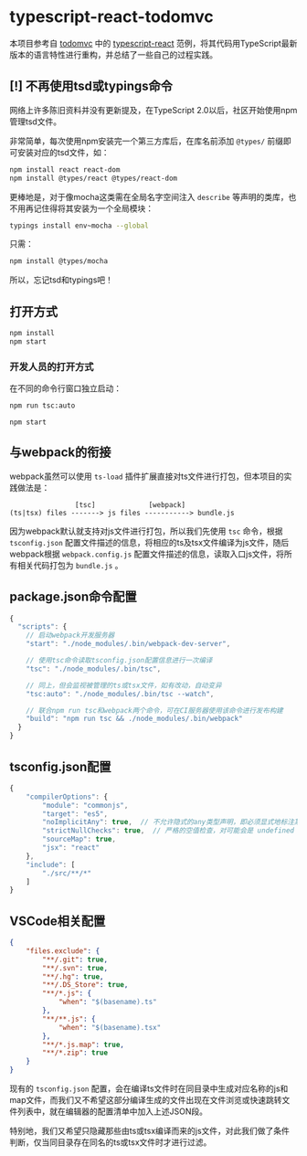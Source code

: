 # typescript-react-todomvc

本项目参考自 [todomvc](https://github.com/tastejs/todomvc) 中的 [typescript-react](https://github.com/tastejs/todomvc/tree/master/examples/typescript-react) 范例，将其代码用TypeScript最新版本的语言特性进行重构，并总结了一些自己的过程实践。

## [!] 不再使用tsd或typings命令

网络上许多陈旧资料并没有更新提及，在TypeScript 2.0以后，社区开始使用npm管理tsd文件。

非常简单，每次使用npm安装完一个第三方库后，在库名前添加 `@types/` 前缀即可安装对应的tsd文件，如：

```bash
npm install react react-dom
npm install @types/react @types/react-dom
```

更棒地是，对于像mocha这类需在全局名字空间注入 `describe` 等声明的类库，也不用再记住得将其安装为一个全局模块：

```bash
typings install env~mocha --global
```

只需：

```bash
npm install @types/mocha
```

所以，忘记tsd和typings吧！

## 打开方式

```bash
npm install
npm start
```

### 开发人员的打开方式

在不同的命令行窗口独立启动：

```bash
npm run tsc:auto
```

```
npm start
```

## 与webpack的衔接

webpack虽然可以使用 `ts-load` 插件扩展直接对ts文件进行打包，但本项目的实践做法是：

```
                [tsc]             [webpack]
(ts|tsx) files -------> js files -----------> bundle.js
```

因为webpack默认就支持对js文件进行打包，所以我们先使用 `tsc` 命令，根据 `tsconfig.json` 配置文件描述的信息，将相应的ts及tsx文件编译为js文件，随后webpack根据 `webpack.config.js` 配置文件描述的信息，读取入口js文件，将所有相关代码打包为 `bundle.js` 。

## package.json命令配置

```javascript
{
  "scripts": {
    // 启动webpack开发服务器
    "start": "./node_modules/.bin/webpack-dev-server",

    // 使用tsc命令读取tsconfig.json配置信息进行一次编译
    "tsc": "./node_modules/.bin/tsc",

    // 同上，但会监视被管理的ts或tsx文件，如有改动，自动变异
    "tsc:auto": "./node_modules/.bin/tsc --watch",

    // 联合npm run tsc和webpack两个命令，可在CI服务器使用该命令进行发布构建
    "build": "npm run tsc && ./node_modules/.bin/webpack"
  }
}
```

## tsconfig.json配置

```javascript
{
    "compilerOptions": {
        "module": "commonjs",
        "target": "es5",
        "noImplicitAny": true,  // 不允许隐式的any类型声明，即必须显式地标注某个变量的类型是any，推荐启用！
        "strictNullChecks": true,  // 严格的空值检查，对可能会是 undefined 或 null 的变量引用提出告警，推荐启用！
        "sourceMap": true,
        "jsx": "react"
    },
    "include": [
        "./src/**/*"
    ]
}
```

## VSCode相关配置

```json
{
    "files.exclude": {
        "**/.git": true,
        "**/.svn": true,
        "**/.hg": true,
        "**/.DS_Store": true,
        "**/*.js": {
            "when": "$(basename).ts"
        },
        "**/**.js": {
            "when": "$(basename).tsx"
        },
        "**/*.js.map": true,
        "**/*.zip": true
    }
}
```

现有的 `tsconfig.json` 配置，会在编译ts文件时在同目录中生成对应名称的js和map文件，而我们又不希望这部分编译生成的文件出现在文件浏览或快速跳转文件列表中，就在编辑器的配置清单中加入上述JSON段。

特别地，我们又希望只隐藏那些由ts或tsx编译而来的js文件，对此我们做了条件判断，仅当同目录存在同名的ts或tsx文件时才进行过滤。
